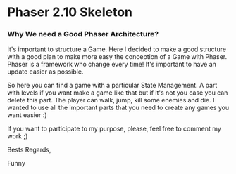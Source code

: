 # Phaser 2.10 Skeleton

### Why We need a Good Phaser Architecture?

It's important to structure a Game.
Here I decided to make a good structure with a good plan to make more easy the conception of a Game with Phaser.
Phaser is a framework who change every time! It's important to have an update easier as possible.

So here you can find a game with a particular State Management.
A part with levels if you want make a game like that but if it's not you case you can delete this part.
The player can walk, jump, kill some enemies and die. I wanted to use all the important parts that you need to create any games you want easier :)

If you want to participate to my purpose, please, feel free to comment my work ;)

Bests Regards,

Funny
